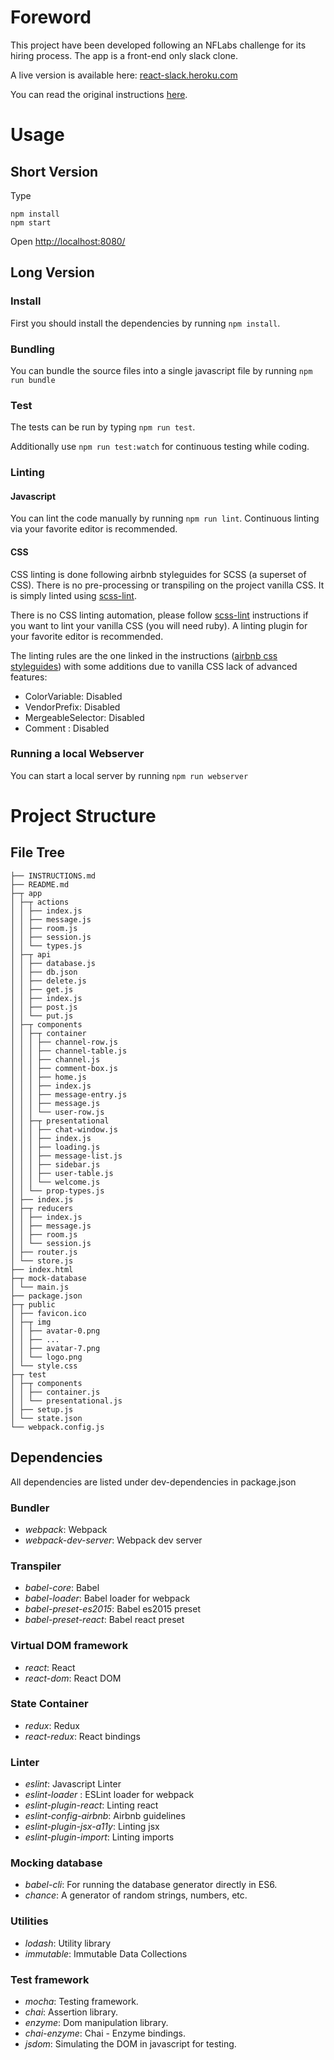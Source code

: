 # Foreword

This project have been developed following an NFLabs challenge for its hiring process. The app is a front-end only slack clone.

A live version is available here: [react-slack.heroku.com](http://react-slack.herokuapp.com/)

You can read the original instructions [here](INSTRUCTIONS.md).

# Usage

## Short Version

Type
```
npm install
npm start
```
Open [http://localhost:8080/](http://localhost:8080/)

## Long Version

### Install

First you should install the dependencies by running
`npm install`.

### Bundling

You can bundle the source files into a single javascript file by running
`npm run bundle`

### Test

The tests can be run by typing `npm run test`.

Additionally use `npm run test:watch` for continuous testing while coding.

### Linting

#### Javascript

You can lint the code manually by running
`npm run lint`.
Continuous linting via your favorite editor is recommended.

#### CSS

CSS linting is done following airbnb styleguides for SCSS (a superset of CSS). There is no pre-processing or transpiling on the project vanilla CSS. It is simply linted using [scss-lint](https://github.com/brigade/scss-lint).

There is no CSS linting automation, please follow [scss-lint](https://github.com/brigade/scss-lint) instructions if you want to lint your vanilla CSS (you will need ruby). A linting plugin for your favorite editor is recommended.

The linting rules are the one linked in the instructions ([airbnb css styleguides](https://github.com/airbnb/css)) with some additions due to vanilla CSS lack of advanced features:
+ ColorVariable: Disabled
+ VendorPrefix: Disabled
+ MergeableSelector: Disabled
+ Comment : Disabled

### Running a local Webserver

You can start a local server by running
`npm run webserver`

# Project Structure

## File Tree

```
├── INSTRUCTIONS.md
├── README.md
├─┬ app
│ ├─┬ actions
│ │ ├── index.js
│ │ ├── message.js
│ │ ├── room.js
│ │ ├── session.js
│ │ └── types.js
│ ├─┬ api
│ │ ├── database.js
│ │ ├── db.json
│ │ ├── delete.js
│ │ ├── get.js
│ │ ├── index.js
│ │ ├── post.js
│ │ └── put.js
│ ├─┬ components
│ │ ├─┬ container
│ │ │ ├── channel-row.js
│ │ │ ├── channel-table.js
│ │ │ ├── channel.js
│ │ │ ├── comment-box.js
│ │ │ ├── home.js
│ │ │ ├── index.js
│ │ │ ├── message-entry.js
│ │ │ ├── message.js
│ │ │ └── user-row.js
│ │ ├─┬ presentational
│ │ │ ├── chat-window.js
│ │ │ ├── index.js
│ │ │ ├── loading.js
│ │ │ ├── message-list.js
│ │ │ ├── sidebar.js
│ │ │ ├── user-table.js
│ │ │ └── welcome.js
│ │ └── prop-types.js
│ ├── index.js
│ ├─┬ reducers
│ │ ├── index.js
│ │ ├── message.js
│ │ ├── room.js
│ │ └── session.js
│ ├── router.js
│ └── store.js
├── index.html
├─┬ mock-database
│ └── main.js
├── package.json
├─┬ public
│ ├── favicon.ico
│ ├─┬ img
│ │ ├── avatar-0.png
│ │ ├── ...
│ │ ├── avatar-7.png
│ │ └── logo.png
│ └── style.css
├─┬ test
│ ├─┬ components
│ │ ├── container.js
│ │ └── presentational.js
│ ├── setup.js
│ └── state.json
└── webpack.config.js
```

## Dependencies

All dependencies are listed under dev-dependencies in package.json

### Bundler
- _webpack_: Webpack
- _webpack-dev-server_: Webpack dev server


### Transpiler
- _babel-core_: Babel
- _babel-loader_: Babel loader for webpack
- _babel-preset-es2015_: Babel es2015 preset
- _babel-preset-react_: Babel react preset

### Virtual DOM framework
- _react_: React
- _react-dom_: React DOM

### State Container
- _redux_: Redux
- _react-redux_: React bindings

### Linter
- _eslint_: Javascript Linter
- _eslint-loader_ : ESLint loader for webpack
- _eslint-plugin-react_: Linting react
- _eslint-config-airbnb_: Airbnb guidelines
- _eslint-plugin-jsx-a11y_: Linting jsx
- _eslint-plugin-import_: Linting imports

### Mocking database
- _babel-cli_: For running the database generator directly in ES6.
- _chance_: A generator of random strings, numbers, etc.

### Utilities
- _lodash_: Utility library
- _immutable_: Immutable Data Collections

### Test framework
- _mocha_: Testing framework.
- _chai_: Assertion library.
- _enzyme_: Dom manipulation library.
- _chai-enzyme_: Chai - Enzyme bindings.
- _jsdom_: Simulating the DOM in javascript for testing.
